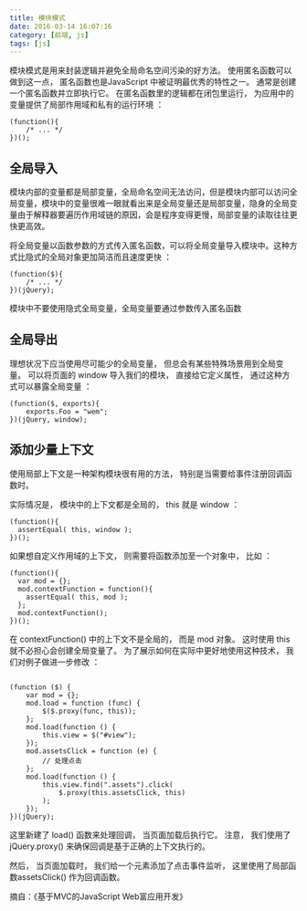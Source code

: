 ```yaml
---
title: 模块模式
date: 2016-03-14 16:07:16
category: [前端, js]
tags: [js]
---
```

模块模式是用来封装逻辑并避免全局命名空间污染的好方法。 使用匿名函数可以做到这一点， 匿名函数也是JavaScript 中被证明最优秀的特性之一。 通常是创建一个匿名函数并立即执行它。 在匿名函数里的逻辑都在闭包里运行， 为应用中的变量提供了局部作用域和私有的运行环境 ：
```
(function(){
    /* ... */
})();
```
## 全局导入
模块内部的变量都是局部变量，全局命名空间无法访问，但是模块内部可以访问全局变量，模块中的变量很难一眼就看出来是全局变量还是局部变量，隐身的全局变量由于解释器要遍历作用域链的原因，会是程序变得更慢，局部变量的读取往往更快更高效。

将全局变量以函数参数的方式传入匿名函数，可以将全局变量导入模块中。这种方式比隐式的全局对象更加简洁而且速度更快 ：
```
(function($){
    /* ... */
})(jQuery);
```
模块中不要使用隐式全局变量，全局变量要通过参数传入匿名函数

## 全局导出
理想状况下应当使用尽可能少的全局变量， 但总会有某些特殊场景用到全局变量。 可以将页面的 window 导入我们的模块， 直接给它定义属性， 通过这种方式可以暴露全局变量 ：
```
(function($, exports){
    exports.Foo = "wem";
})(jQuery, window);
```

## 添加少量上下文
使用局部上下文是一种架构模块很有用的方法， 特别是当需要给事件注册回调函数时。

实际情况是， 模块中的上下文都是全局的， this 就是 window ：
```
(function(){
  assertEqual( this, window );
})();
```
如果想自定义作用域的上下文， 则需要将函数添加至一个对象中， 比如 ：
```
(function(){
  var mod = {};
  mod.contextFunction = function(){
    assertEqual( this, mod );
  };
  mod.contextFunction();
})();  
```
在 contextFunction() 中的上下文不是全局的， 而是 mod 对象。 这时使用 this 就不必担心会创建全局变量了。 为了展示如何在实际中更好地使用这种技术， 我们对例子做进一步修改 ：
```

(function ($) {
    var mod = {};
    mod.load = function (func) {
        $($.proxy(func, this));
    };
    mod.load(function () {
        this.view = $("#view");
    });
    mod.assetsClick = function (e) {
        // 处理点击
    };
    mod.load(function () {
        this.view.find(".assets").click(
            $.proxy(this.assetsClick, this)
        );
    });
})(jQuery);
```
这里新建了 load() 函数来处理回调， 当页面加载后执行它。 注意， 我们使用了 jQuery.proxy() 来确保回调是基于正确的上下文执行的。

然后， 当页面加载时， 我们给一个元素添加了点击事件监听， 这里使用了局部函数assetsClick() 作为回调函数。

摘自：《基于MVC的JavaScript Web富应用开发》
